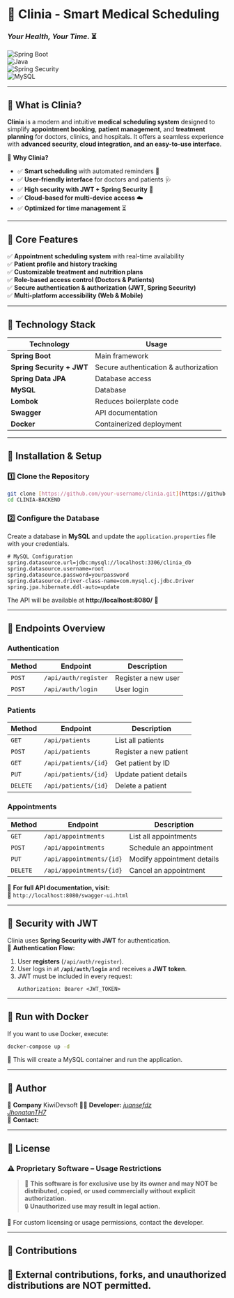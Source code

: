 # 🏥 Clinia - Smart Medical Scheduling
### *Your Health, Your Time.* ⏳

![Spring Boot](https://img.shields.io/badge/Spring%20Boot-2.7.3-green?style=for-the-badge&logo=spring-boot)  
![Java](https://img.shields.io/badge/Java-17-blue?style=for-the-badge&logo=java)  
![Spring Security](https://img.shields.io/badge/Spring%20Security-JWT-red?style=for-the-badge&logo=spring)  
![MySQL](https://img.shields.io/badge/MySQL-8.0-orange?style=for-the-badge&logo=mysql)  

---

## 📌 **What is Clinia?**
**Clinia** is a modern and intuitive **medical scheduling system** designed to simplify **appointment booking**, **patient management**, and **treatment planning** for doctors, clinics, and hospitals. It offers a seamless experience with **advanced security, cloud integration, and an easy-to-use interface**.

🚀 **Why Clinia?**
- ✅ **Smart scheduling** with automated reminders 📅
- ✅ **User-friendly interface** for doctors and patients 🩺
- ✅ **High security with JWT + Spring Security** 🔐
- ✅ **Cloud-based for multi-device access** ☁️
- ✅ **Optimized for time management** ⏳

---

## 📌 **Core Features**
✅ **Appointment scheduling system** with real-time availability  
✅ **Patient profile and history tracking**  
✅ **Customizable treatment and nutrition plans**  
✅ **Role-based access control (Doctors & Patients)**  
✅ **Secure authentication & authorization (JWT, Spring Security)**  
✅ **Multi-platform accessibility (Web & Mobile)**  

---

## 📌 **Technology Stack**
| Technology      | Usage |
|---------------|------------------------------------------------|
| **Spring Boot** | Main framework |
| **Spring Security + JWT** | Secure authentication & authorization |
| **Spring Data JPA** | Database access |
| **MySQL** | Database |
| **Lombok** | Reduces boilerplate code |
| **Swagger** | API documentation |
| **Docker**  | Containerized deployment |

---

## 🚀 **Installation & Setup**
### **1️⃣ Clone the Repository**
```bash
git clone [https://github.com/your-username/clinia.git](https://github.com/juansefdz/CLINIA-BACKEND.git)
cd CLINIA-BACKEND
```

### **2️⃣ Configure the Database**
Create a database in **MySQL** and update the `application.properties` file with your credentials.

```properties
# MySQL Configuration
spring.datasource.url=jdbc:mysql://localhost:3306/clinia_db
spring.datasource.username=root
spring.datasource.password=yourpassword
spring.datasource.driver-class-name=com.mysql.cj.jdbc.Driver
spring.jpa.hibernate.ddl-auto=update
```


The API will be available at **http://localhost:8080/** 📡

---

## 📌 **Endpoints Overview**
### **Authentication**
| Method | Endpoint | Description |
|--------|--------------------|------------------|
| `POST` | `/api/auth/register` | Register a new user |
| `POST` | `/api/auth/login` | User login |

### **Patients**
| Method | Endpoint | Description |
|--------|--------------------|------------------|
| `GET` | `/api/patients` | List all patients |
| `POST` | `/api/patients` | Register a new patient |
| `GET` | `/api/patients/{id}` | Get patient by ID |
| `PUT` | `/api/patients/{id}` | Update patient details |
| `DELETE` | `/api/patients/{id}` | Delete a patient |

### **Appointments**
| Method | Endpoint | Description |
|--------|--------------------|------------------|
| `GET` | `/api/appointments` | List all appointments |
| `POST` | `/api/appointments` | Schedule an appointment |
| `PUT` | `/api/appointments/{id}` | Modify appointment details |
| `DELETE` | `/api/appointments/{id}` | Cancel an appointment |

🔹 **For full API documentation, visit:**  
📌 `http://localhost:8080/swagger-ui.html`

---

## 🔐 **Security with JWT**
Clinia uses **Spring Security with JWT** for authentication.  
🔹 **Authentication Flow:**
1. User **registers** (`/api/auth/register`).
2. User logs in at **`/api/auth/login`** and receives a **JWT token**.
3. JWT must be included in every request:
   ```http
   Authorization: Bearer <JWT_TOKEN>
   ```

---

## 🐳 **Run with Docker**
If you want to use Docker, execute:
```bash
docker-compose up -d
```
📌 This will create a MySQL container and run the application.

---

## 📌 **Author**
🏢 **Company** KiwiDevsoft
👨‍💻 **Developer:** 
*[juansefdz](https://github.com/juansefdz)*  
*[JhonatanTH7](https://github.com/JhonatanTH7)*  
📧 **Contact:** 

---

## 📜 **License**
### **⚠️ Proprietary Software – Usage Restrictions**
> 🔴 **This software is for exclusive use by its owner and may NOT be distributed, copied, or used commercially without explicit authorization.**  
> 🔒 **Unauthorized use may result in legal action.**

📌 For custom licensing or usage permissions, contact the developer.

---

## 📌 **Contributions**
🚫 **External contributions, forks, and unauthorized distributions are NOT permitted.**
---


